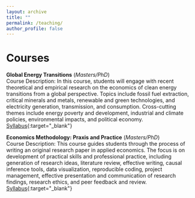 ```yaml
---
layout: archive
title: ""
permalink: /teaching/
author_profile: false
---
```

# **Courses**<br/> 

**Global Energy Transitions** (_Masters/PhD_) <br/> 
Course Description: In this course, students will engage with recent theoretical and empirical research on the economics 
of clean energy transitions from a global perspective. Topics include fossil fuel extraction, critical minerals and metals, renewable and green technologies, 
and electricity generation, transmission, and consumption. Cross-cutting themes include energy poverty and development, industrial and climate policies, 
environmental impacts, and political economy.  
[Syllabus](/files/Syllabus_Global_Energy_Transitions.pdf){:target="_blank"} 
<br/>

**Economics Methodology: Praxis and Practice** (_Masters/PhD_) <br/> 
Course Description: This course guides students through the process of writing an original research paper in applied economics. 
The focus is on development of practical skills and professional practice, including generation of research ideas, literature review, 
effective writing, causal inference tools, data visualization, reproducible coding, project management, effective presentation and 
communication of research findings, research ethics, and peer feedback and review.
<br/>
[Syllabus](/files/Syllabus_ARE_5203_6203.pdf){:target="_blank"} 


         

